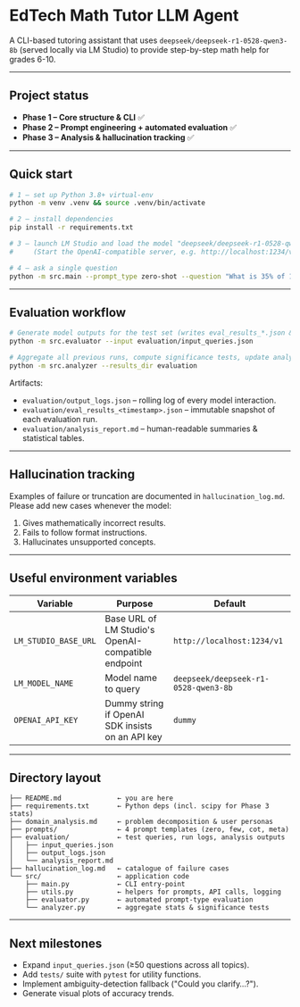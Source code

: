 # EdTech Math Tutor LLM Agent

A CLI-based tutoring assistant that uses `deepseek/deepseek-r1-0528-qwen3-8b` (served locally via LM Studio) to provide step-by-step math help for grades 6-10.

---
## Project status
* **Phase 1 – Core structure & CLI** ✅  
* **Phase 2 – Prompt engineering + automated evaluation** ✅  
* **Phase 3 – Analysis & hallucination tracking** ✅

---
## Quick start
```bash
# 1 – set up Python 3.8+ virtual-env
python -m venv .venv && source .venv/bin/activate

# 2 – install dependencies
pip install -r requirements.txt

# 3 – launch LM Studio and load the model "deepseek/deepseek-r1-0528-qwen3-8b"
#     (Start the OpenAI-compatible server, e.g. http://localhost:1234/v1)

# 4 – ask a single question
python -m src.main --prompt_type zero-shot --question "What is 35% of 160?"
```

---
## Evaluation workflow
```bash
# Generate model outputs for the test set (writes eval_results_*.json & output_logs.json)
python -m src.evaluator --input evaluation/input_queries.json

# Aggregate all previous runs, compute significance tests, update analysis_report.md
python -m src.analyzer --results_dir evaluation
```

Artifacts:
* `evaluation/output_logs.json` – rolling log of every model interaction.  
* `evaluation/eval_results_<timestamp>.json` – immutable snapshot of each evaluation run.  
* `evaluation/analysis_report.md` – human-readable summaries & statistical tables.

---
## Hallucination tracking
Examples of failure or truncation are documented in `hallucination_log.md`.  Please add new cases whenever the model:
1. Gives mathematically incorrect results.  
2. Fails to follow format instructions.  
3. Hallucinates unsupported concepts.

---
## Useful environment variables
| Variable              | Purpose                                                      | Default                      |
|-----------------------|--------------------------------------------------------------|------------------------------|
| `LM_STUDIO_BASE_URL`  | Base URL of LM Studio's OpenAI-compatible endpoint           | `http://localhost:1234/v1`   |
| `LM_MODEL_NAME`       | Model name to query                                          | `deepseek/deepseek-r1-0528-qwen3-8b` |
| `OPENAI_API_KEY`      | Dummy string if OpenAI SDK insists on an API key             | `dummy`                      |

---
## Directory layout
```
├── README.md              ← you are here
├── requirements.txt       ← Python deps (incl. scipy for Phase 3 stats)
├── domain_analysis.md     ← problem decomposition & user personas
├── prompts/               ← 4 prompt templates (zero, few, cot, meta)
├── evaluation/            ← test queries, run logs, analysis outputs
│   ├── input_queries.json
│   ├── output_logs.json
│   └── analysis_report.md
├── hallucination_log.md   ← catalogue of failure cases
└── src/                   ← application code
    ├── main.py            ← CLI entry-point
    ├── utils.py           ← helpers for prompts, API calls, logging
    ├── evaluator.py       ← automated prompt-type evaluation
    └── analyzer.py        ← aggregate stats & significance tests
```

---
## Next milestones
* Expand `input_queries.json` (≥50 questions across all topics).
* Add `tests/` suite with `pytest` for utility functions.
* Implement ambiguity-detection fallback ("Could you clarify…?").
* Generate visual plots of accuracy trends. 